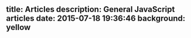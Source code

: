 title: Articles
description: General JavaScript articles
date: 2015-07-18 19:36:46
background: yellow
---
